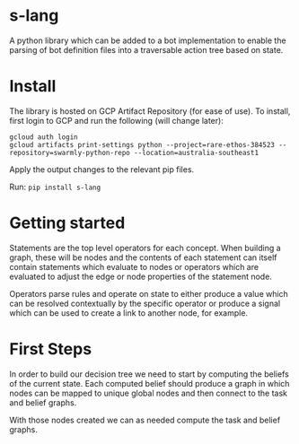 # s-lang

A python library which can be added to a bot implementation to enable the parsing of bot definition files into a traversable action tree based on state.

# Install
The library is hosted on GCP Artifact Repository (for ease of use). To install, first login to GCP and run the following (will change later):
``` 
gcloud auth login
gcloud artifacts print-settings python --project=rare-ethos-384523 --repository=swarmly-python-repo --location=australia-southeast1
```

Apply the output changes to the relevant pip files.

Run:
```pip install s-lang```

# Getting started
Statements are the top level operators for each concept. When building a graph, these will be nodes and the contents of each statement can itself contain statements which evaluate to nodes or operators which are evaluated to adjust the edge or node properties of the statement node. 

Operators parse rules and operate on state to either produce a value which can be resolved contextually by the specific operator or produce a signal which can be used to create a link to another node, for example.

# First Steps
In order to build our decision tree we need to start by computing the beliefs of the current state. Each computed belief should produce a graph in which nodes can be mapped to unique global nodes and then connect to the task and belief graphs.

With those nodes created we can as needed compute the task and belief graphs.


